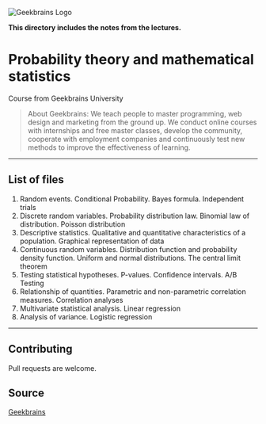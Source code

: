 ![Geekbrains Logo](https://github.com/ilyastartsdata/introductiontopython/blob/master/gb.png)

__This directory includes the notes from the lectures.__

# Probability theory and mathematical statistics

Course from Geekbrains University

> About Geekbrains: We teach people to master programming, web design and marketing from the ground up. We conduct online courses with internships and free master classes, develop the community, cooperate with employment companies and continuously test new methods to improve the effectiveness of learning.

---

## List of files 


1. Random events. Conditional Probability. Bayes formula. Independent trials
2. Discrete random variables. Probability distribution law. Binomial law of distribution. Poisson distribution
3. Descriptive statistics. Qualitative and quantitative characteristics of a population. Graphical representation of data
4. Continuous random variables. Distribution function and probability density function. Uniform and normal distributions. The central limit theorem
5. Testing statistical hypotheses. P-values. Confidence intervals. A/B Testing
6. Relationship of quantities. Parametric and non-parametric correlation measures. Correlation analyses
7. Multivariate statistical analysis. Linear regression
8. Analysis of variance. Logistic regression

___

## Contributing

Pull requests are welcome.

## Source

[Geekbrains](https://geekbrains.ru)
